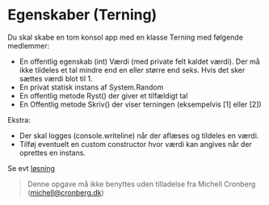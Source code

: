 ﻿# Egenskaber (Terning)

Du skal skabe en tom konsol app med en klasse Terning med følgende medlemmer:

* En offentlig egenskab (int) Værdi (med private felt kaldet værdi). Der må ikke tildeles et tal mindre end en eller større end seks. Hvis det sker sættes værdi blot til 1.
* En privat statisk instans af System.Random 
* En offentlig metode Ryst() der giver et tilfældigt tal
* En Offentlig metode Skriv() der viser terningen (eksempelvis [1] eller [2]) 

Ekstra:

* Der skal logges (console.writeline) når der aflæses og tildeles en værdi.
* Tilføj eventuelt en custom constructor hvor værdi kan angives når der oprettes en instans.

Se evt [løsning](https://github.com/devcronberg/undervisning-cs-opgaver/blob/master/indkapsling-terning/Program.cs)

<!-- footerstart -->
> Denne opgave må ikke benyttes uden tilladelse fra Michell Cronberg (michell@cronberg.dk)
<!-- footerslut -->
